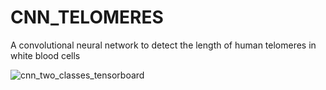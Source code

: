 # CNN_TELOMERES
A convolutional neural network to detect the length of human telomeres in white blood cells


![cnn_two_classes_tensorboard](https://user-images.githubusercontent.com/30676606/50735726-5d94d880-1181-11e9-963d-8fd1d4b54dd1.png)
